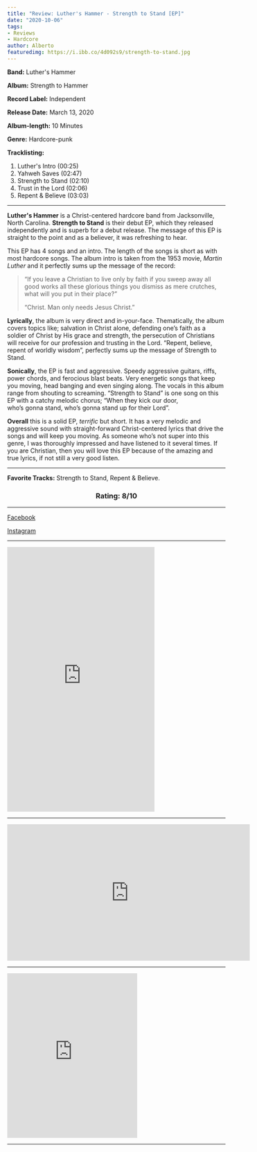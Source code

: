 ```yaml
---
title: "Review: Luther's Hammer - Strength to Stand [EP]"
date: "2020-10-06"
tags:
- Reviews
- Hardcore
author: Alberto
featuredimg: https://i.ibb.co/4d092s9/strength-to-stand.jpg
---
```


**Band:** Luther's Hammer

**Album:** Strength to Hammer

**Record Label:** Independent

**Release Date:** March 13, 2020

**Album-length:** 10 Minutes

**Genre:** Hardcore-punk

**Tracklisting:**

1. Luther's Intro (00:25)
2. Yahweh Saves (02:47)
3. Strength to Stand (02:10)
4. Trust in the Lord (02:06)
5. Repent & Believe (03:03)

* * *

**Luther's Hammer** is a Christ-centered hardcore band from Jacksonville, North Carolina. **Strength to Stand** is their debut EP, which they released independently and is superb for a debut release. The message of this EP is straight to the point and as a believer, it was refreshing to hear.

This EP has 4 songs and an intro. The length of the songs is short as with most hardcore songs. The album intro is taken from the 1953 movie, _Martin Luther_ and it perfectly sums up the message of the record:

> “If you leave a Christian to live only by faith if you sweep away all good works all these glorious things you dismiss as mere crutches, what will you put in their place?”
> 
> “Christ. Man only needs Jesus Christ.”

**Lyrically**, the album is very direct and in-your-face. Thematically, the album covers topics like; salvation in Christ alone, defending one’s faith as a soldier of Christ by His grace and strength, the persecution of Christians will receive for our profession and trusting in the Lord. “Repent, believe, repent of worldly wisdom”, perfectly sums up the message of Strength to Stand.

**Sonically**, the EP is fast and aggressive. Speedy aggressive guitars, riffs, power chords, and ferocious blast beats. Very energetic songs that keep you moving, head banging and even singing along. The vocals in this album range from shouting to screaming. “Strength to Stand” is one song on this EP with a catchy melodic chorus; “When they kick our door, who’s gonna stand, who’s gonna stand up for their Lord”.

**Overall** this is a solid EP, _terrific_ but short. It has a very melodic and aggressive sound with straight-forward Christ-centered lyrics that drive the songs and will keep you moving. As someone who’s not super into this genre, I was thoroughly impressed and have listened to it several times. If you are Christian, then you will love this EP because of the amazing and true lyrics, if not still a very good listen.

<hr>

**Favorite Tracks:** Strength to Stand, Repent & Believe.

<h3 style="text-align:center;">Rating: 8/10</h3>

* * *

[Facebook](https://web.facebook.com/luthershammer)

[Instagram](https://www.instagram.com/xluthershammerx/)

* * *

<iframe style="border: 0; width: 340px; height: 611px;" src="https://bandcamp.com/EmbeddedPlayer/album=842424550/size=large/bgcol=ffffff/linkcol=0687f5/transparent=true/" seamless><a href="https://luthershammer.bandcamp.com/album/strength-to-stand">Strength to Stand by Luther&#39;s Hammer</a></iframe>

* * *

<div class="video-container">
<iframe src="https://www.youtube.com/embed/iPP2jEge0SU" width="560" height="315" frameborder="0"></iframe>
</div>

* * *

<iframe src="https://open.spotify.com/embed/album/6ZO36HM45BpWgQU749m3kG" width="300" height="380" frameborder="0" allowtransparency="true" allow="encrypted-media"></iframe>

* * *
